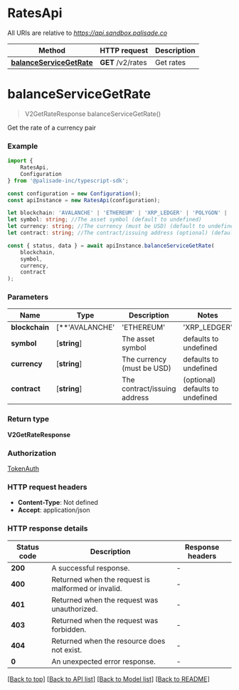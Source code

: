 # RatesApi

All URIs are relative to *https://api.sandbox.palisade.co*

|Method | HTTP request | Description|
|------------- | ------------- | -------------|
|[**balanceServiceGetRate**](#balanceservicegetrate) | **GET** /v2/rates | Get rates|

# **balanceServiceGetRate**
> V2GetRateResponse balanceServiceGetRate()

Get the rate of a currency pair

### Example

```typescript
import {
    RatesApi,
    Configuration
} from '@palisade-inc/typescript-sdk';

const configuration = new Configuration();
const apiInstance = new RatesApi(configuration);

let blockchain: 'AVALANCHE' | 'ETHEREUM' | 'XRP_LEDGER' | 'POLYGON' | 'BNBCHAIN' | 'BASE' | 'HEDERA' | 'ARBITRUM' | 'ONE_MONEY' | 'SOLANA' | 'TRON' | 'BITCOIN'; // (default to undefined)
let symbol: string; //The asset symbol (default to undefined)
let currency: string; //The currency (must be USD) (default to undefined)
let contract: string; //The contract/issuing address (optional) (default to undefined)

const { status, data } = await apiInstance.balanceServiceGetRate(
    blockchain,
    symbol,
    currency,
    contract
);
```

### Parameters

|Name | Type | Description  | Notes|
|------------- | ------------- | ------------- | -------------|
| **blockchain** | [**&#39;AVALANCHE&#39; | &#39;ETHEREUM&#39; | &#39;XRP_LEDGER&#39; | &#39;POLYGON&#39; | &#39;BNBCHAIN&#39; | &#39;BASE&#39; | &#39;HEDERA&#39; | &#39;ARBITRUM&#39; | &#39;ONE_MONEY&#39; | &#39;SOLANA&#39; | &#39;TRON&#39; | &#39;BITCOIN&#39;**]**Array<&#39;AVALANCHE&#39; &#124; &#39;ETHEREUM&#39; &#124; &#39;XRP_LEDGER&#39; &#124; &#39;POLYGON&#39; &#124; &#39;BNBCHAIN&#39; &#124; &#39;BASE&#39; &#124; &#39;HEDERA&#39; &#124; &#39;ARBITRUM&#39; &#124; &#39;ONE_MONEY&#39; &#124; &#39;SOLANA&#39; &#124; &#39;TRON&#39; &#124; &#39;BITCOIN&#39;>** |  | defaults to undefined|
| **symbol** | [**string**] | The asset symbol | defaults to undefined|
| **currency** | [**string**] | The currency (must be USD) | defaults to undefined|
| **contract** | [**string**] | The contract/issuing address | (optional) defaults to undefined|


### Return type

**V2GetRateResponse**

### Authorization

[TokenAuth](../README.md#TokenAuth)

### HTTP request headers

 - **Content-Type**: Not defined
 - **Accept**: application/json


### HTTP response details
| Status code | Description | Response headers |
|-------------|-------------|------------------|
|**200** | A successful response. |  -  |
|**400** | Returned when the request is malformed or invalid. |  -  |
|**401** | Returned when the request was unauthorized. |  -  |
|**403** | Returned when the request was forbidden. |  -  |
|**404** | Returned when the resource does not exist. |  -  |
|**0** | An unexpected error response. |  -  |

[[Back to top]](#) [[Back to API list]](../README.md#documentation-for-api-endpoints) [[Back to Model list]](../README.md#documentation-for-models) [[Back to README]](../README.md)

